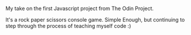 My take on the first Javascript project from The Odin Project. 

It's a rock paper scissors console game.  Simple Enough, but continuing to step through the process of teaching myself code :)
